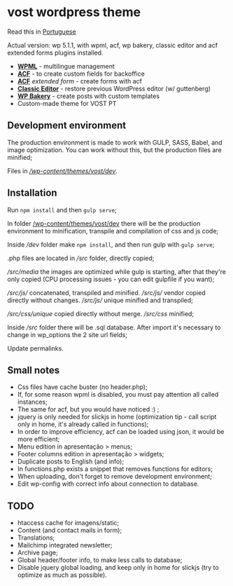 # vost wordpress theme

Read this in [Portuguese](readme.pt.md)

Actual version: wp 5.1.1, with wpml, acf, wp bakery, classic editor and acf extended forms plugins installed.

 - **[WPML](https://wpml.org/)** - multilingue management
 - **[ACF](https://www.advancedcustomfields.com/)** - to create custom fields for backoffice
 - **[ACF](https://www.advancedcustomfields.com/)** _extended form_ - create forms with acf
 - **[Classic Editor](https://wordpress.org/plugins/classic-editor/)** - restore previous WordPress editor (w/ guttenberg)
 - **[WP Bakery](https://wpbakery.com/)** - create posts with custom templates
 - Custom-made theme for VOST PT

## Development environment

The production environment is made to work with GULP, SASS, Babel, and image optimization. You can work without this, but the production files are minified;

Files in *[/wp-content/themes/vost/dev](wp-content/themes/vost/dev)*.

## Installation

Run `npm install` and then `gulp serve`;

In folder [/wp-content/themes/vost/dev](wp-content/themes/vost/dev) there will be the production environment to minification, transpile and compilation of css and js code;

Inside */dev* folder make `npm install`, and then run gulp with `gulp serve`;

.php files are located in */src* folder, directly copied;

*/src/media* the images are optimized while gulp is starting, after that they're only copied (CPU processing issues - you can edit gulpfile if you want);

*/src/js/* concatenated, transpiled and minified.
*/src/js/* vendor copied directly without changes.
*/src/js/* unique minified and transpiled;

*/src/css/unique* copied directly without merge.
*/src/css* minified;

Inside */src* folder there will be .sql database. After import it's necessary to change in wp_options the 2 site url fields;

Update permalinks.

## Small notes

- Css files have cache buster (no header.php);
- If, for some reason wpml is disabled, you must pay attention all called instances;
- The same for acf, but you would have noticed :) ;
- jquery is only needed for slickjs in home (optimization tip - call script only in home, it's already called in functions);
- In order to improve efficiency, acf can be loaded using json, it would be more efficient;
- Menu edition in apresentação > menus;
- Footer columns edition in apresentação > widgets;
- Duplicate posts to English (and info);
- In functions.php exists a snippet that removes functions for editors;
- When uploading, don't forget to remove development environment;
- Edit wp-config with correct info about connection to database.


## TODO

- htaccess cache for imagens/static;
- Content (and contact mails in form);
- Translations;
- Mailchimp integrated newsletter;
- Archive page;
- Global header/footer info, to make less calls to database;
- Disable jquery global loading, and keep only in home for slickjs (try to optimize as much as possible).